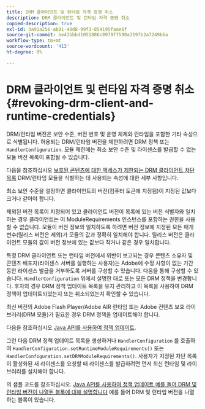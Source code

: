 ```yaml
---
title: DRM 클라이언트 및 런타임 자격 증명 취소
description: DRM 클라이언트 및 런타임 자격 증명 취소
copied-description: true
exl-id: 3a91a256-ab01-48d8-99f3-854195faae6f
source-git-commit: be43bbbd1051886c8979ff590a3197b2a7249b6a
workflow-type: tm+mt
source-wordcount: '413'
ht-degree: 0%

---
```


# DRM 클라이언트 및 런타임 자격 증명 취소 {#revoking-drm-client-and-runtime-credentials}

DRM/런타임 버전은 보안 수준, 버전 번호 및 운영 체제와 런타임을 포함한 기타 속성으로 식별됩니다. 허용되는 DRM/런타임 버전을 제한하려면 DRM 정책 또는 `HandlerConfiguration`. 모듈 제한에는 최소 보안 수준 및 라이센스를 발급할 수 없는 모듈 버전 목록이 포함될 수 있습니다.

다음을 참조하십시오 [보호된 콘텐츠에 대한 액세스가 제한되는 DRM 클라이언트 차단 목록](../../protecting-content/introduction/usage-rules/runtime-application-restrictions/blocklist-drm-clients.md) DRM/런타임 모듈을 식별하는 데 사용되는 속성에 대한 세부 사항입니다.

최소 보안 수준을 설정하면 클라이언트의 버전(컴퓨터 토큰에 지정됨)이 지정된 값보다 크거나 같아야 합니다.

제외된 버전 목록이 지정되어 있고 클라이언트 버전이 목록에 있는 버전 식별자와 일치하는 경우 클라이언트는 이 ModuleRequirements 인스턴스를 포함하는 권한을 사용할 수 없습니다. 모듈이 버전 정보와 일치하도록 하려면 버전 정보에 지정된 모든 매개 변수(릴리스 버전은 제외)가 모듈의 값과 정확히 일치해야 합니다. 릴리스 버전은 클라이언트 모듈의 값이 버전 정보에 있는 값보다 작거나 같은 경우 일치합니다.

특정 DRM 클라이언트 또는 런타임 버전에서 위반이 보고되는 경우 콘텐츠 소유자 및 콘텐츠 배포자(라이센스 서버를 실행하는 사용자)는 Adobe에 수정 사항이 없는 기간 동안 라이센스 발급을 거부하도록 서버를 구성할 수 있습니다. 다음을 통해 구성할 수 있습니다. `HandlerConfiguration` 위에서 설명한 대로 또는 모든 DRM 정책을 변경합니다. 후자의 경우 DRM 정책 업데이트 목록을 유지 관리하고 이 목록을 사용하여 DRM 정책이 업데이트되었는지 또는 취소되었는지 확인할 수 있습니다.

최신 버전의 Adobe Flash Player/Adobe AIR 런타임 또는 Adobe 컨텐츠 보호 라이브러리(DRM 모듈)가 필요한 경우 DRM 정책을 업데이트해야 합니다.

다음을 참조하십시오 [Java API를 사용하여 정책 업데이트](../../protecting-content/working-policies-overview/updating-policy-using-java-api.md).

그런 다음 DRM 정책 업데이트 목록을 생성하거나 `HandlerConfiguration` 를 호출하여 `HandlerConfiguration.setRuntimeModuleRequirements()` 또는 `HandlerConfiguration.setDRMModuleRequirements()`. 사용자가 지정된 차단 목록이 활성화된 새 라이센스를 요청할 때 라이센스를 발급하려면 먼저 최신 런타임 및 라이브러리를 설치해야 합니다.

의 샘플 코드를 참조하십시오. [Java API를 사용하여 정책 업데이트 예를 들어 DRM 및 런타임 버전이 나열된 블록에 대해 설명합니다](../../protecting-content/working-policies-overview/updating-policy-using-java-api.md) 예를 들어 DRM 및 런타임 버전을 나열하는 블록이 있습니다.
